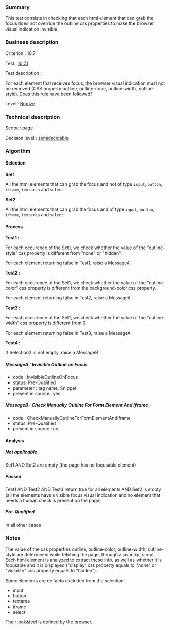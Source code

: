 ### Summary

This test consists in checking that each html element that can grab the
focus does not override the outline css properties to make the browser
visual indication invisible

### Business description

Criterion : 10.7

Test : [10.7.1](www.accessiweb.org/index.php/accessiweb-22-english-version.html#test-10-7-1)

Test description :

For each element that receives focus, the browser visual indication must
not be removed (CSS property outline, outline-color, outline-width,
outline-style). Does this rule have been followed?

Level : [Bronze](/en/category/rules-design/accessiweb-11/level/bronze)

### Technical description

Scope : [page](/en/category/rules-design/accessiweb-11/scope/page)

Decision level :
[semidecidable](/en/category/rules-design/accessiweb-11/decision-level/semidecidable)

### Algorithm

#### Selection

**Set1**

All the html elements that can grab the focus and not of type `input`,
`button`, `iframe`, `textarea` and `select`

**Set2**

All the html elements that can grab the focus and of type `input`,
`button`, `iframe`, `textarea` and `select`

#### Process

**Test1 :**

For each occurence of the Set1, we check whether the value of the
"outline-style" css property is different from "none" or "hidden".

For each element returning false in Test1, raise a MessageA

**Test2 :**

For each occurence of the Set1, we check whether the value of the
"outline-color" css property is different from the background-color css
property.

For each element returning false in Test2, raise a MessageA

**Test3 :**

For each occurence of the Set1, we check whether the value of the
"outline-width" css property is different from 0.

For each element returning false in Test3, raise a MessageA

**Test4 :**

If Selection2 is not empty, raise a MessageB

##### MessageA : Invisible Outline on Focus

-   code : InvisibleOutlineOnFocus
-   status: Pre-Qualified
-   parameter : tag name, Snippet
-   present in source : yes

##### MessageB : Check Manually Outline For Form Element And Iframe

-   code : CheckManuallyOutlineForFormElementAndIframe
-   status: Pre-Qualified
-   present in source : no

#### Analysis

##### Not applicable

Set1 AND Set2 are empty (the page has no focusable element)

##### Passed

Test1 AND Test2 AND Test3 return true for all elements AND Set2 is
empty (all the elements have a visible focus visual indication and no
element that needs a human check is present on the page)

##### Pre-Qualified

In all other cases

### Notes

The value of the css properties outline, outline-color, outline-width,
outline-style are determined while fetching the page, through a
javacript script. Each html element is analyzed to extract these info,
as well as whether it is focusable and it is displayed ("display" css
property equals to "none" or "visibility" css property equals to
"hidden").

Some elements are de facto excluded from the selection:

-   input
-   button
-   textarea
-   iframe
-   select

Their look&feel is defined by the browser.